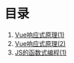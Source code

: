 # 目录
1. [Vue响应式原理(1)](https://gusiil.github.io/blog/2018/11/24/vue-Response/)
2. [Vue响应式原理(2)](https://gusiil.github.io/blog/2018/11/25/vue-Response-2/#more)
3. [JS的函数式编程(1)](https://gusiil.github.io/blog/2018/11/27/funFormul/#more)
